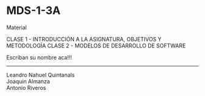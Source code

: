 # MDS-1-3A

Material

CLASE 1  - INTRODUCCIÓN A LA ASIGNATURA, OBJETIVOS Y METODOLOGÍA
CLASE 2 - MODELOS DE DESARROLLO DE SOFTWARE

Escriban su nombre aca!!!

<hr>
Leandro Nahuel Quintanals<br>
Joaquin Almanza<br>Antonio Riveros
